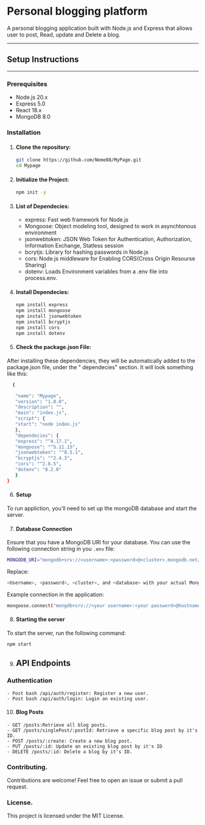 # Personal blogging platform
A personal blogging application built with Node.js and Express that allows user to post, Read, update and Delete a blog.


---

## Setup Instructions


---


### Prerequisites
- Node.js 20.x
- Express 5.0
- React 18.x
- MongoDB 8.0

### Installation

   1. #### Clone the repository:
      ```bash 
      git clone https://github.com/Neme88/MyPage.git
      cd Mypage
      ```
   2. #### Initialize the Project:
      ```bash
      npm init -y
      ```
   3. #### List of Dependecies:
      - express: Fast web framework for Node.js
      - Mongoose: Object modeling tool, designed to work in asynchtonous environment
      - jsonwebtoken: JSON Web Token for Authentication, Authorization, Information Exchange, Statless session
      - bcrytjs: Library for hashing passwords in Node.js
      - cors: Node.js middleware for Enabling CORS(Cross Origin Resourse Sharing)
      - dotenv: Loads Environment variables from a .env file into process.env.

   4. #### Install Dependecies:
      ```bash
      npm install express
      npm install mongoose
      npm install jsonwebtoken
      npm install bcryptjs
      npm install cors
      npm install dotenv
      ```
   5. #### Check the package.json File:
   After installing these dependencies, they will be automatically added to the package.json file, under the " dependecies" section. It will look something like this:
```bash
  {

   "name": "Mypage",
   "version": "1.0.0",
   "description": "",
   "main": "index.js",
   "script": {
   "start": "node index.js"
   },
   "dependecies": {
   "express": "^4.17.1",
   "mongoose": "^5.11.15",
   "jsonwebtoken": "^8.5.1",
   "bcryptjs": "^2.4.3",
   "cors": "^2.8.5",
   "dotenv": "8.2.0"
   }
}

```
   6. #### Setup
   To run appliction, you'll need to set up the mongoDB database and start the server.


   7. #### Database Connection
   Ensure that you have a MongoDB URI for your database. You can use the following connection string in you `.env` file:
   ```bash
   MONGODB_URI="mongodb+srv://<username>:<password>@<cluster>.mongodb.net/<database>?retryWrites=true&w=majority":
   ```

   Replace:
   ```bash
   <Username>, <password>, <cluster>, and <database> with your actual MongoDB.
   ```

   Example connection in the application:
   ```bash
   mongoose.connect("mongdb+srv://<your username>:<your password>@hostname.identifier for mongoDB cluster instance.mongodb.net/name of db?retryWrites=true&w=majority");
   ```
   8. #### Starting the server
   To start the server, run the following command:
   ```bash
   npm start
   ```
   9. ## API Endpoints


   ### Authentication

    - Post bash /api/auth/register: Register a new user. 
    - Post bash /api/auth/login: Login an existing user.


   10. #### Blog Posts

    - GET /posts:Retrieve all blog posts.
    - GET /posts/singlePost/:postId: Retrieve a specific blog post by it's ID.
    - POST /posts/:create: Create a new blog post.
    - PUT /posts/:id: Update an existing blog post by it's ID
    - DELETE /posts/:id: Delete a blog by it's ID.


   ### Contributing.
   Contributions are welcome! Feel free to open an issue or submit a pull request.


   ### License. 
This project is licensed under the MIT License.






